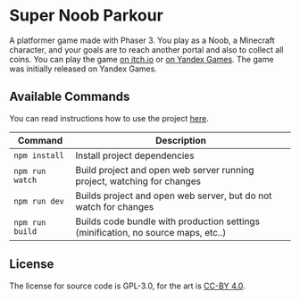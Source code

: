 # Super Noob Parkour

A platformer game made with Phaser 3. You play as a Noob, a Minecraft character, and your goals are to reach another portal and also to collect all coins. You can play the game [on itch.io](https://m039.itch.io/super-noob-parkour) or [on Yandex Games](https://yandex.ru/games/app/208056). The game was initially released on Yandex Games.

## Available Commands

You can read instructions how to use the project [here](docs/README_old.md).

| Command | Description |
|---------|-------------|
| `npm install` | Install project dependencies |
| `npm run watch` | Build project and open web server running project, watching for changes |
| `npm run dev` | Builds project and open web server, but do not watch for changes |
| `npm run build` | Builds code bundle with production settings (minification, no source maps, etc..) |

## License

The license for source code is GPL-3.0, for the art is [CC-BY 4.0](http://creativecommons.org/licenses/by/4.0/).

